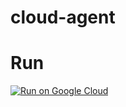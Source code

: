 # cloud-agent


# Run 

[![Run on Google Cloud](https://deploy.cloud.run/button.svg)](https://deploy.cloud.run)

